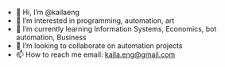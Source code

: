 - 👋 Hi, I’m @kailaeng
- 👀 I’m interested in programming, automation, art
- 🌱 I’m currently learning Information Systems, Economics, bot automation, Business 
- 💞️ I’m looking to collaborate on automation projects  
- 📫 How to reach me email: kaila.eng@gmail.com

<!---
kailaeng/kailaeng is a ✨ special ✨ repository because its `README.md` (this file) appears on your GitHub profile.
You can click the Preview link to take a look at your changes.
--->
